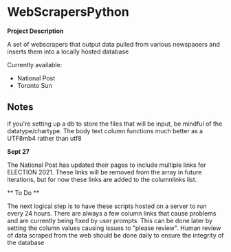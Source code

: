 # WebScrapersPython

**Project Description**

A set of webscrapers that output data pulled from various newspaoers and inserts them into a locally hosted database

Currently available:

- National Post
- Toronto Sun


## Notes 

if you're setting up a db to store the files that will be input, be mindful of the datatype/chartype. The body text column functions much better as a UTF8mb4 rather than utf8

**Sept 27**

The National Post has updated their pages to include multiple links for ELECTION 2021. These links will be removed from the array in future iterations, but for now these links are added to the columnlinks list. 

** To Do **

The next logical step is to have these scripts hosted on a server to run every 24 hours. 
There are always a few column links that cause problems and are currently being fixed by user prompts. This can be done later by setting the column values causing issues to "please review". Human review of data scraped from the web should be done daily to ensure the integrity of the database

